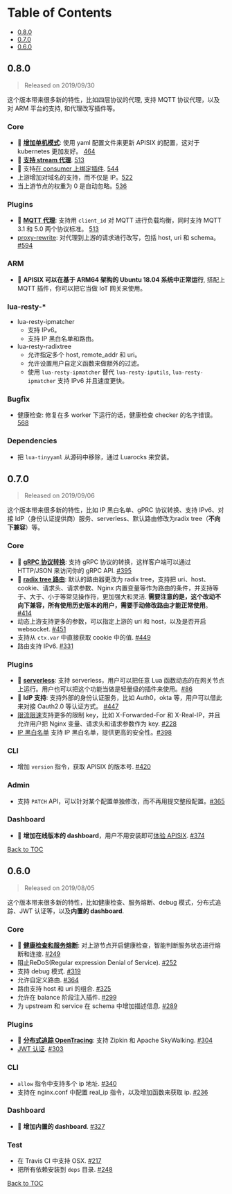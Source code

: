 # Table of Contents

- [0.8.0](#080)
- [0.7.0](#070)
- [0.6.0](#060)


## 0.8.0
> Released on 2019/09/30

这个版本带来很多新的特性，比如四层协议的代理, 支持 MQTT 协议代理，以及对 ARM 平台的支持, 和代理改写插件等。

### Core
- :sunrise: **[增加单机模式](https://github.com/iresty/apisix/blob/master/doc/stand-alone-cn.md)**: 使用 yaml 配置文件来更新 APISIX 的配置，这对于 kubernetes 更加友好。 [464](https://github.com/iresty/apisix/pull/464)
- :sunrise: **[支持 stream 代理](https://github.com/iresty/apisix/blob/master/doc/stream-proxy-cn.md)**. [513](https://github.com/iresty/apisix/pull/513)
- :sunrise: 支持[在 consumer 上绑定插件](https://github.com/iresty/apisix/blob/master/doc/architecture-design-cn.md#consumer). [544](https://github.com/iresty/apisix/pull/544)
- 上游增加对域名的支持，而不仅是 IP。[522](https://github.com/iresty/apisix/pull/522)
- 当上游节点的权重为 0 是自动忽略。[536](https://github.com/iresty/apisix/pull/536)

### Plugins
- :sunrise: **[MQTT 代理](https://github.com/iresty/apisix/blob/master/doc/plugins/mqtt-proxy-cn.md)**: 支持用 `client_id` 对 MQTT 进行负载均衡，同时支持 MQTT 3.1 和 5.0 两个协议标准。 [513](https://github.com/iresty/apisix/pull/513)
- [proxy-rewrite](https://github.com/iresty/apisix/blob/master/doc/plugins/proxy-rewrite.md): 对代理到上游的请求进行改写，包括 host, uri 和 schema。 [#594](https://github.com/iresty/apisix/pull/594)

### ARM
- :sunrise: **APISIX 可以在基于 ARM64 架构的 Ubuntu 18.04 系统中正常运行**, 搭配上 MQTT 插件，你可以把它当做 IoT 网关来使用。

### lua-resty-*
- lua-resty-ipmatcher
    - 支持 IPv6。
    - 支持 IP 黑白名单和路由。
- lua-resty-radixtree
    - 允许指定多个 host, remote_addr 和 uri。
    - 允许设置用户自定义函数来做额外的过滤。
    - 使用 `lua-resty-ipmatcher` 替代 `lua-resty-iputils`, `lua-resty-ipmatcher` 支持 IPv6 并且速度更快。


### Bugfix
- 健康检查: 修复在多 worker 下运行的话，健康检查 checker 的名字错误。 [568](https://github.com/iresty/apisix/issues/568)

### Dependencies
- 把 `lua-tinyyaml` 从源码中移除，通过 Luarocks 来安装。

## 0.7.0

> Released on 2019/09/06

这个版本带来很多新的特性，比如 IP 黑白名单、gPRC 协议转换、支持 IPv6、对接 IdP（身份认证提供商）服务、serverless、默认路由修改为radix tree（**不向下兼容**）等。

### Core
- :sunrise: **[gRPC 协议转换](https://github.com/iresty/apisix/blob/master/doc/plugins/grpc-transcoding-cn.md)**: 支持 gRPC 协议的转换，这样客户端可以通过 HTTP/JSON 来访问你的 gRPC API. [#395](https://github.com/iresty/apisix/issues/395)
- :sunrise: **[radix tree 路由](https://github.com/iresty/apisix/blob/master/doc/router-radixtree.md)**: 默认的路由器更改为 radix tree，支持把 uri、host、cookie、请求头、请求参数、Nginx 内置变量等作为路由的条件，并支持等于、大于、小于等常见操作符，更加强大和灵活. **需要注意的是，这个改动不向下兼容，所有使用历史版本的用户，需要手动修改路由才能正常使用**。[#414](https://github.com/iresty/apisix/issues/414)
- 动态上游支持更多的参数，可以指定上游的 uri 和 host，以及是否开启 websocket. [#451](https://github.com/iresty/apisix/pull/451)
- 支持从 `ctx.var` 中直接获取 cookie 中的值. [#449](https://github.com/iresty/apisix/pull/449)
- 路由支持 IPv6. [#331](https://github.com/iresty/apisix/issues/331)

### Plugins
- :sunrise: **[serverless](https://github.com/iresty/apisix/blob/master/doc/plugins/serverless-cn.md)**: 支持 serverless，用户可以把任意 Lua 函数动态的在网关节点上运行。用户也可以把这个功能当做是轻量级的插件来使用。[#86](https://github.com/iresty/apisix/pull/86)
- :sunrise: **IdP 支持**: 支持外部的身份认证服务，比如 Auth0，okta 等，用户可以借此来对接 Oauth2.0 等认证方式。 [#447](https://github.com/iresty/apisix/pull/447)
- [限流限速](https://github.com/iresty/apisix/blob/master/doc/plugins/limit-conn-cn.md)支持更多的限制 key，比如 X-Forwarded-For 和 X-Real-IP，并且允许用户把 Nginx 变量、请求头和请求参数作为 key. [#228](https://github.com/iresty/apisix/issues/228)
- [IP 黑白名单](https://github.com/iresty/apisix/blob/master/doc/plugins/ip-restriction.md) 支持 IP 黑白名单，提供更高的安全性。[#398](https://github.com/iresty/apisix/pull/398)

### CLI
- 增加 `version` 指令，获取 APISIX 的版本号. [#420](https://github.com/iresty/apisix/issues/420)

### Admin
- 支持 `PATCH` API，可以针对某个配置单独修改，而不再用提交整段配置。[#365](https://github.com/iresty/apisix/pull/365)

### Dashboard
- :sunrise: **增加在线版本的 dashboard**，用户不用安装即可[体验 APISIX](http://apisix.iresty.com/). [#374](https://github.com/iresty/apisix/issues/374)


[Back to TOC](#table-of-contents)


## 0.6.0

> Released on 2019/08/05

这个版本带来很多新的特性，比如健康检查、服务熔断、debug 模式，分布式追踪、JWT
认证等，以及**内置的 dashboard**.

### Core
- :sunrise: **[健康检查和服务熔断](https://github.com/iresty/apisix/blob/master/doc/health-check.md)**: 对上游节点开启健康检查，智能判断服务状态进行熔断和连接. [#249](https://github.com/iresty/apisix/pull/249)
- 阻止ReDoS(Regular expression Denial of Service). [#252](https://github.com/iresty/apisix/pull/250)
- 支持 debug 模式. [#319](https://github.com/iresty/apisix/pull/319)
- 允许自定义路由. [#364](https://github.com/iresty/apisix/pull/364)
- 路由支持 host 和 uri 的组合. [#325](https://github.com/iresty/apisix/pull/325)
- 允许在 balance 阶段注入插件. [#299](https://github.com/iresty/apisix/pull/299)
- 为 upstream 和 service 在 schema 中增加描述信息. [#289](https://github.com/iresty/apisix/pull/289)

### Plugins
- :sunrise: **[分布式追踪 OpenTracing](https://github.com/iresty/apisix/blob/master/doc/plugins/zipkin.md)**: 支持 Zipkin 和 Apache SkyWalking. [#304](https://github.com/iresty/apisix/pull/304)
- [JWT 认证](https://github.com/iresty/apisix/blob/master/doc/plugins/jwt-auth-cn.md). [#303](https://github.com/iresty/apisix/pull/303)

### CLI
- `allow` 指令中支持多个 ip 地址. [#340](https://github.com/iresty/apisix/pull/340)
- 支持在 nginx.conf 中配置 real_ip 指令，以及增加函数来获取 ip. [#236](https://github.com/iresty/apisix/pull/236)

### Dashboard
- :sunrise: **增加内置的 dashboard**. [#327](https://github.com/iresty/apisix/pull/327)

### Test
- 在 Travis CI 中支持 OSX. [#217](https://github.com/iresty/apisix/pull/217)
- 把所有依赖安装到 `deps` 目录. [#248](https://github.com/iresty/apisix/pull/248)

[Back to TOC](#table-of-contents)
